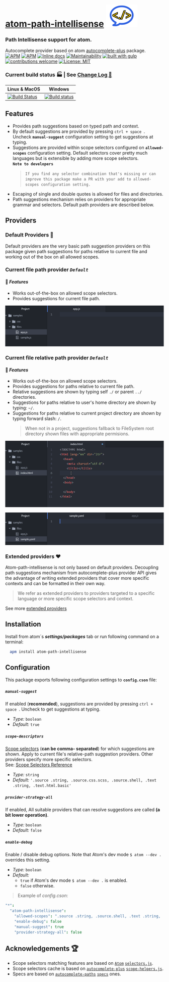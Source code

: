 # [atom-path-intellisense](https://atom.io/packages/atom-path-intellisense) [![](https://raw.githubusercontent.com/apercova/imageio/master/atom-path-intellisense/logo/Icon-100.png)](https://atom.io/packages/atom-path-intellisense)
### Path Intellisense support for atom.  
Autocomplete provider based on atom [autocomplete-plus](https://atom.io/packages/autocomplete-plus) package.  
[![APM](https://img.shields.io/apm/v/atom-path-intellisense?style=plastic)](https://atom.io/packages/atom-path-intellisense)
[![APM](https://img.shields.io/apm/dm/atom-path-intellisense?color=%23cc6677&style=plastic)](https://atom.io/packages/atom-path-intellisense)
[![Inline docs](http://inch-ci.org/github/apercova/atom-path-intellisense.svg?branch=master)](http://inch-ci.org/github/apercova/atom-path-intellisense)
[![Maintainability](https://api.codeclimate.com/v1/badges/5cb79bcbdcfc1db02a51/maintainability)](https://codeclimate.com/github/apercova/atom-path-intellisense/maintainability)
[![built with gulp](https://img.shields.io/badge/gulp-ships_this_project-eb4a4b.svg?logo=data%3Aimage%2Fpng%3Bbase64%2CiVBORw0KGgoAAAANSUhEUgAAAAYAAAAOCAMAAAA7QZ0XAAAABlBMVEUAAAD%2F%2F%2F%2Bl2Z%2FdAAAAAXRSTlMAQObYZgAAABdJREFUeAFjAAFGRjSSEQzwUgwQkjAFAAtaAD0Ls2nMAAAAAElFTkSuQmCC)](http://gulpjs.com/)
[![contributions welcome](https://img.shields.io/badge/contributions-welcome-brightgreen.svg?style=flat)](https://github.com/apercova/atom-path-intellisense/issues)
[![License: MIT](https://img.shields.io/badge/License-MIT-yellow.svg)](https://opensource.org/licenses/MIT)

### Current build status :factory: | See [Change Log :barber:](https://github.com/apercova/atom-path-intellisense/blob/master/CHANGELOG.md)
| Linux & MacOS | Windows  |
|---------------|----------|
| [![Build Status](https://travis-ci.org/apercova/atom-path-intellisense.svg?branch=master)](https://travis-ci.org/apercova/atom-path-intellisense)        | [![Build status](https://ci.appveyor.com/api/projects/status/i39dfbmxa9usjqa1/branch/master?svg=true)](https://ci.appveyor.com/project/apercova/atom-path-intellisense/branch/master) |

## Features
- Provides path suggestions based on typed path and context.
- By default suggestions are provided by pressing `ctrl + space `. Uncheck  **`manual-suggest`** configuration setting to get suggestions at typing.
- Suggestions are provided within scope selectors configured on **` allowed-scopes `** configuration setting. Default selectors cover pretty much languages but is extensible by adding more scope selectors.  
  **` Note to developers `**
  > `If you find any selector combination that's missing or can improve this package make a PR with your add to allowed-scopes configuration setting.`  
- Escaping of single and double quotes is allowed for files and directories.
- Path suggestions mechanism relies on providers for appropriate grammar and selectors. Default path providers are described below.

## Providers
### Default Providers :dart:
Default providers are the very basic path suggestion providers on this package given path suggestions for paths relative to current file and working out of the box on all allowed scopes.

### Current file path provider _`Default`_
#### :muscle: **_Features_**
- Works out-of-the-box on allowed scope selectors.
- Provides suggestions for current file path.

![](https://raw.githubusercontent.com/apercova/imageio/master/atom-path-intellisense/providers/filepath_provider.gif)  

### Current file relative path provider _`Default`_
#### :muscle: **_Features_**
- Works out-of-the-box on allowed scope selectors.
- Provides suggestions for paths relative to current file path.
- Relative suggestions are shown by typing self `./` or parent `../` directories.
- Suggestions for paths relative to user's home directory are shown by typing: `~/`.
- Suggestions for paths relative to current project directory are shown by typing forward slash: `/`.
  > When not in a project, suggestions fallback to FileSystem root directory shown files with appropriate permisions.

![](https://raw.githubusercontent.com/apercova/imageio/master/atom-path-intellisense/providers/filepath_rel_provider.gif)  

![](https://raw.githubusercontent.com/apercova/imageio/master/atom-path-intellisense/providers/filepath_rel_provider_home.gif)  

### Extended providers ❤
Atom-path-intellisense is not only based on default providers.
Decoupling path suggestions mechanism from autocomplete-plus provider API gives the advantage of writing extended providers that cover more specific contexts and can be formatted in their own way.

> We refer as extended providers to providers targeted to a specific language or more specific scope selectors and context.

See more [extended providers](https://github.com/apercova/atom-path-intellisense/blob/master/EXTENDED_PROVIDERS.md)  

## Installation
Install from atom´s **_settings/packages_** tab or run following command on a terminal:
```bash
  apm install atom-path-intellisense
```

## Configuration
This package exports following configuration settings to **` config.cson `** file:  
##### `manual-suggest`
If enabled (**recomended**), suggestions are provided by pressing `ctrl + space `. Uncheck to get suggestions at typing.  
- _Type:_     `boolean`
- _Default:_  `true`

##### `scope-descriptors`
[Scope selectors](https://flight-manual.atom.io/behind-atom/sections/scoped-settings-scopes-and-scope-descriptors/) (__can be comma-  separated__) for which suggestions are shown. Apply to current file's relative-path suggestion providers. Other providers specify more specific selectors.  
See: [Scope Selectors Reference](https://flight-manual.atom.io/behind-atom/sections/scoped-settings-scopes-and-scope-descriptors/#scope-selectors)  
- _Type:_     `string`
- _Default:_  `'.source .string, .source.css.scss, .source.shell, .text .string, .text.html.basic'`

##### `provider-strategy-all`
If enabled, All suitable providers that can resolve suggestions are called __(a bit lower operation)__.
- _Type:_     `boolean`
- _Default:_  `false`

##### `enable-debug`
Enable / disable debug options. Note that Atom's dev mode `$ atom --dev .` overrides this setting.
- _Type:_     `boolean`
- _Default:_
  - `true` if Atom's dev mode `$ atom --dev .` is enabled.
  - `false` otherwise.

> Example of _config.cson_:  
```cson
"*":
  "atom-path-intellisense":
    "allowed-scopes": ".source .string, .source.shell, .text .string, .text.html.basic"
    "enable-debug": false
    "manual-suggest": true
    "provider-strategy-all": false
```
## Acknowledgements :trophy:
- Scope selectors matching features are based on [`Atom`](https://github.com/atom) [`selectors.js`](https://github.com/atom/atom/blob/master/src/selectors.js).
- Scope selectors cache is based on [`autocomplete-plus`](https://github.com/atom/autocomplete-plus) [`scope-helpers.js`](https://github.com/atom/autocomplete-plus/blob/master/lib/scope-helpers.js).
- Specs are based on [`autocomplete-paths`](https://github.com/atom-community/autocomplete-paths) [`specs`](https://github.com/atom-community/autocomplete-paths/tree/master/spec) ones.
